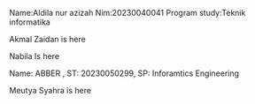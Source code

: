 Name:Aldila nur azizah
Nim:20230040041
Program study:Teknik informatika

Akmal Zaidan is here

Nabila Is here

Name: ABBER , ST: 20230050299, SP: Inforamtics Engineering

Meutya Syahra is here
